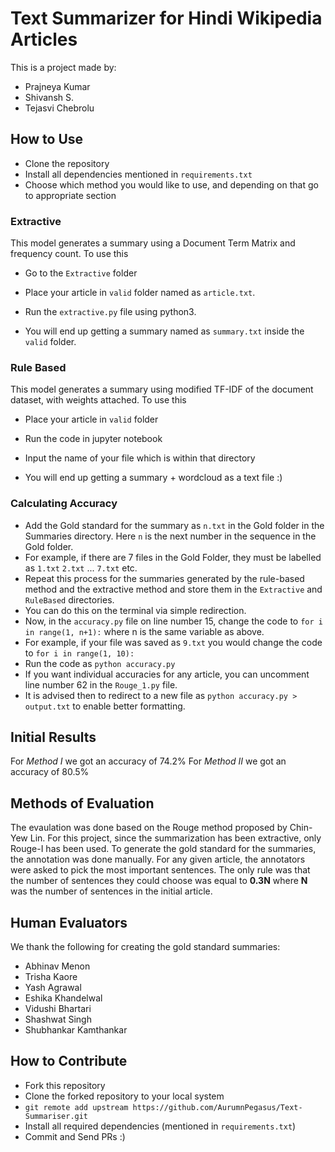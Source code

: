 # Text Summarizer for Hindi Wikipedia Articles

This is a project made by:
* Prajneya Kumar
* Shivansh S.
* Tejasvi Chebrolu

## How to Use

* Clone the repository
* Install all dependencies mentioned in ```requirements.txt```
* Choose which method you would like to use, and depending on that go to appropriate section

### Extractive

This model generates a summary using a Document Term Matrix and frequency count. To use this

* Go to the ```Extractive``` folder
* Place your article in ```valid``` folder named as ```article.txt```.
* Run the ```extractive.py``` file using python3.

* You will end up getting a summary named as ```summary.txt``` inside the ```valid``` folder.

### Rule Based

This model generates a summary using modified TF-IDF of the document dataset, with weights attached. To use this

* Place your article in ```valid``` folder
* Run the code in jupyter notebook
* Input the name of your file which is within that directory

* You will end up getting a summary + wordcloud as a text file :)

### Calculating Accuracy

* Add the Gold standard for the summary as ```n.txt``` in the Gold folder in the Summaries directory. Here `n` is the next number in the sequence in the Gold folder.
* For example, if there are 7 files in the Gold Folder, they must be labelled as ```1.txt``` ```2.txt``` ... ```7.txt``` etc.
* Repeat this process for the summaries generated by the rule-based method and the extractive method and store them in the `Extractive` and `RuleBased` directories.
* You can do this on the terminal via simple redirection. 
* Now, in the `accuracy.py` file on line number 15, change the code to ```for i in range(1, n+1):``` where n is the same variable as above.
* For example, if your file was saved as `9.txt` you would change the code to ```for i in range(1, 10):```
* Run the code as `python accuracy.py`
* If you want individual accuracies for any article, you can uncomment line number 62 in the ```Rouge_1.py``` file.
* It is advised then to redirect to a new file as `python accuracy.py > output.txt` to enable better formatting.

## Initial Results
For _Method I_ we got an accuracy of 74.2%
For _Method II_ we got an accuracy of 80.5%

## Methods of Evaluation

The evaulation was done based on the Rouge method proposed by Chin-Yew Lin. For this project, since the summarization has been extractive, only Rouge-I has been used. To generate the gold standard for the summaries, the annotation was done manually. For any given article, the annotators were asked to pick the most important sentences. The only rule was that the number of sentences they could choose was equal to **0.3N** where **N** was the number of sentences in the initial article. 

## Human Evaluators

We thank the following for creating the gold standard summaries:

* Abhinav Menon
* Trisha Kaore
* Yash Agrawal
* Eshika Khandelwal
* Vidushi Bhartari
* Shashwat Singh
* Shubhankar Kamthankar

## How to Contribute

* Fork this repository 
* Clone the forked repository to your local system
* ```git remote add upstream https://github.com/AurumnPegasus/Text-Summariser.git```
* Install all required dependencies (mentioned in ```requirements.txt```)
* Commit and Send PRs :)
